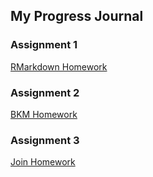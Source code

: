## My Progress Journal

### Assignment 1

[RMarkdown Homework](https://pjournal.github.io/mef03-OzgeBegde/RMarkdown_Homework.html)

### Assignment 2

[BKM Homework](BKM_Deneme_V3.html)

### Assignment 3

[Join Homework](tennis_join_hw.html)
